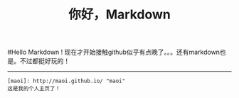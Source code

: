 ﻿---
layout: default
title: 你好，Markdown
---
#Hello Markdown !
	现在才开始接触github似乎有点晚了。。。还有markdown也是。不过都挺好玩的！
***
	[maoi]: http://maoi.github.io/ "maoi"
	这是我的个人主页了！